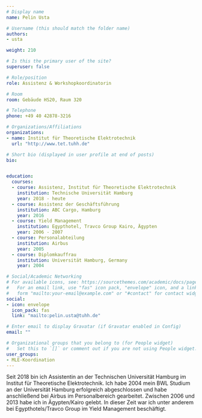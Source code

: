 ```yaml
---
# Display name
name: Pelin Usta

# Username (this should match the folder name)
authors:
- usta

weight: 210

# Is this the primary user of the site?
superuser: false

# Role/position
role: Assistenz & Workshopkoordinatorin

# Room
room: Gebäude HS20, Raum 320

# Telephone
phone: +49 40 42878-3216

# Organizations/Affiliations
organizations:
- name: Institut für Theoretische Elektrotechnik
  url: "http://www.tet.tuhh.de"

# Short bio (displayed in user profile at end of posts)
bio:


education:
  courses:
  - course: Assistenz, Institut für Theoretische Elektrotechnik
    institution: Technische Universität Hamburg
    year: 2018 - heute
  - course: Assistenz der Geschäftsführung
    institution: ABC Cargo, Hamburg
    year: 2016
  - course: Yield Management
    institution: Egypthotel, Travco Group Kairo, Ägypten
    year: 2006 - 2007
  - course: Personalabteilung
    institution: Airbus
    year: 2005
  - course: Diplomkauffrau
    institution: Universität Hamburg, Germany
    year: 2004

# Social/Academic Networking
# For available icons, see: https://sourcethemes.com/academic/docs/page-builder/#icons
#   For an email link, use "fas" icon pack, "envelope" icon, and a link in the
#   form "mailto:your-email@example.com" or "#contact" for contact widget.
social:
- icon: envelope
  icon_pack: fas
  link: "mailto:pelin.usta@tuhh.de"

# Enter email to display Gravatar (if Gravatar enabled in Config)
email: ""

# Organizational groups that you belong to (for People widget)
#   Set this to `[]` or comment out if you are not using People widget.
user_groups:
- MLE-Koordination
---
```


Seit 2018 bin ich Assistentin an der Technischen Universität Hamburg im Institut für Theoretische Elektrotechnik. Ich habe 2004 mein BWL Studium an der Universität Hamburg erfolgreich abgeschlossen und habe anschließend bei Airbus im Personalbereich gearbeitet. Zwischen 2006 und 2013 habe ich in Ägypten/Kairo gelebt. In dieser Zeit war ich unter anderem bei Egypthotels/Travco Group im Yield Management beschäftigt.
